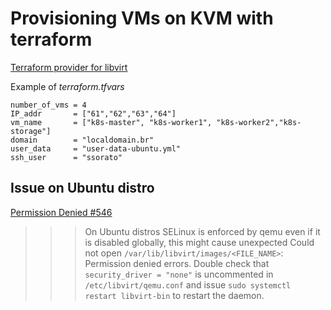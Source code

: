 # Provisioning VMs on KVM with terraform

[Terraform provider for libvirt](https://github.com/dmacvicar/terraform-provider-libvirt)

Example of _terraform.tfvars_

```
number_of_vms = 4
IP_addr       = ["61","62","63","64"]
vm_name       = ["k8s-master", "k8s-worker1", "k8s-worker2","k8s-storage"]
domain        = "localdomain.br"
user_data     = "user-data-ubuntu.yml"
ssh_user      = "ssorato"
```

## Issue on Ubuntu distro

[Permission Denied #546](https://github.com/dmacvicar/terraform-provider-libvirt/issues/546)

>>> On Ubuntu distros SELinux is enforced by qemu even if it is disabled globally, this might cause unexpected Could not open `/var/lib/libvirt/images/<FILE_NAME>`: Permission denied errors. Double check that `security_driver = "none"` is uncommented in `/etc/libvirt/qemu.conf` and issue `sudo systemctl restart libvirt-bin` to restart the daemon.